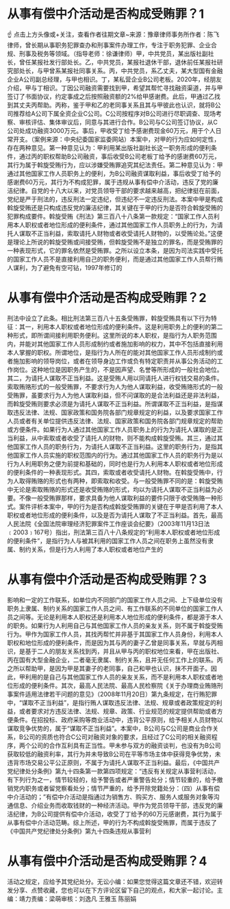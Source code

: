 # 从事有偿中介活动是否构成受贿罪？1

☝ 点击上方头像或+关注，查看作者往期文章~来源：豫章律师事务所作者：陈飞律师，曾长期从事职务犯罪查办和刑事案件办理工作，专注于职务犯罪、企业合规、刑事及税务等领域。（指导老师：徐谦律师）甲，中共党员，某出版社副社长，曾任某报社发行部处长。乙，中共党员，某报社退休干部，退休前任某报社研究部处长，与甲曾系某报社同事关系。丙，中共党员，系乙丈夫，某大型国有金融企业A公司副总经理，与甲也相识。丁，某私营企业B公司老板。2020年，经朋友介绍，甲与丁相识。丁因公司融资需要找到甲，希望其帮忙寻找融资渠道，并与甲签订了书面协议，约定事成之后按照融资额的2%给甲感谢费。此后，甲通过乙找到其丈夫丙帮助。丙称，鉴于甲和乙的老同事关系且其与甲彼此也认识，就将B公司推荐给A公司下属全资企业C公司。C公司按程序对B公司进行尽职调查、现场考察、审核评估、集体审议后，同意与其进行合作。B公司与C公司签订协议，从C公司处成功融资3000万元。事后，甲收受丁给予感谢费现金60万元，用于个人日常开支。（案例来源：中央纪委国家监委网站）本案中，对甲的行为应如何定性，存在两种意见。第一种意见认为：甲利用某出版社副社长这一职务形成的便利条件，通过丙的职权帮助B公司融资，事后收受B公司老板丁给予的感谢费60万元，其行为属于斡旋受贿行为，应以涉嫌受贿罪追究其纪法责任。第二种意见认为：甲通过其他国家工作人员职务上的便利，为B公司融资谋取利益，事后收受丁给予的感谢费60万元，其行为不构成犯罪，属于违规从事有偿中介活动，违反了党的廉洁纪律。自党的十八大以来，对党员领导干部的要求越来越高，把纪律挺在前面，党纪是严于刑法的，违反刑法一定违纪，但违纪不一定违反刑法。本案中甲是构成斡旋受贿还是只构成违反党的廉洁纪律，其关键在于甲的行为是否符合斡旋受贿的犯罪构成要件。斡旋受贿《刑法》第三百八十八条第一款规定：“国家工作人员利用本人职权或者地位形成的便利条件，通过其他国家工作人员职务上的行为，为请托人谋取不正当利益，索取请托人财物或者收受请托人财物的，以受贿论处。”这便是理论上所说的斡旋受贿或间接受贿，但斡旋受贿不是独立的罪名，而是受贿罪的一种表现形式，它的罪名依然是受贿罪。‍‍之所以设立本条，是因为司法实践中受托的国家工作人员不是直接利用自己的职务便利，而是通过其他国家工作人员帮行贿人谋利，为了避免有空可钻，1997年修订的

# 从事有偿中介活动是否构成受贿罪？2

刑法中设立了此条。相比刑法第三百八十五条受贿罪，斡旋受贿具有以下行为特征：其一，利用本人职权或者地位形成的便利条件。这是利用职务上的便利的第二种形式，即所谓间接利用职务便利。这里所说的本人职权，是指行为人职务范围内，并能对其他国家工作人员形成制约或者施加影响的权力，其中不包括直接利用本人掌握的职权。所谓地位，是指行为人所在的能对其他国家工作人员形成制约或者施加影响的领导岗位，或者在领导身边工作或负有特定职责并从事公务活动的工作岗位。这种地位是因职务产生的，不是因声望、名誉等所形成的一般社会地位。其二，为请托人谋取不正当利益。这是受贿人用以同请托人进行权钱交易的条件。索取贿赂形式的一般受贿罪，不要求行为人为他人谋取利益，收受贿赂形式的一般受贿罪，虽要求行为人为他人谋取利益，但不问谋取的是合法利益还是非法利益，而斡旋受贿则要求必须是为请托人谋取不正当利益。所谓谋取不正当利益，是指谋取违反法律、法规、国家政策和国务院各部门规章规定的利益，以及要求国家工作人员或者有关单位提供违反法律、法规、国家政策和国务院各部门规章规定的帮助或方便条件。如果行为人通过其他国家工作人员职务上的行为为请托人谋取的是正当利益，从中索取或者收受了请托人的财物，则不能构成斡旋受贿。其三，通过其他国家工作人员的职务行为，为请托人谋取不正当利益。这里的职务行为，是指其他国家工作人员实施的职权范围内的行为。通过其他国家工作人员的职务行为是以行为人利用职务之便为前提和基础的，同时也是行为人利用本人职权或者地位形成的便利条件的一种表现形式。其四，索取或者收受请托人财物。在斡旋受贿中，行为人取得贿赂的形式也有两种，即索取和收受。与一般受贿罪不同的是：斡旋受贿中无论是索取贿赂的形式还是收受贿赂的形式，均以为请托人谋取不正当利益为必要。不像一般受贿罪那样，要求具备为他人谋取利益的要件只限于收受贿赂一种形式。案件评析本案中，甲的行为是否构成斡旋受贿罪的关键在于甲是否利用了本人职权或者地位形成的便利条件，以及是否为请托人谋取了不正当利益。首先，最高人民法院《全国法院审理经济犯罪案件工作座谈会纪要》（2003年11月13日法﹝2003﹞167号）指出，刑法第三百八十八条规定的“利用本人职权或者地位形成的便利条件”，是指行为人与被其利用的国家工作人员之间在职务上虽然没有隶属、制约关系，但是行为人利用了本人职权或者地位产生的

# 从事有偿中介活动是否构成受贿罪？3

影响和一定的工作联系，如单位内不同部门的国家工作人员之间、上下级单位没有职务上隶属、制约关系的国家工作人员之间、有工作联系的不同单位的国家工作人员之间等。无论是利用本人职权还是利用本人地位形成的便利条件，都是源于本人的职务。如果行为人利用自己与其他国家工作人员的亲友关系，则不属于斡旋受贿行为。甲作为国家工作人员，其找丙帮忙并非基于其国家工作人员身份，利用本人职权和地位形成的便利条件，而是因为其与丙的妻子乙曾是同事关系，早就与丙相识，是基于二人的朋友关系找到丙，并且从甲与丙的职权地位来看，甲在出版社、丙在国有大型金融企业，二者毫无隶属、制约关系，且并无任何工作上的联系。丙之所以帮助甲，是因为甲是其妻子的老同事，自己和甲也认识，抹不开面子。因此，甲利用的是自己与其他国家工作人员的亲友关系，而不是利用本人职权或者地位形成的便利条件。其次，最高人民法院、最高人民检察院《关于办理商业贿赂刑事案件适用法律若干问题的意见》（2008年11月20日）第九条规定，在行贿犯罪中，“谋取不正当利益”，是指行贿人谋取违反法律、法规、规章或者政策规定的利益，或者要求对方违反法律、法规、规章、政策、行业规范的规定提供帮助或者方便条件。在招投标、政府采购等商业活动中，违背公平原则，给予相关人员财物以谋取竞争优势的，属于“谋取不正当利益”。本案中，B公司与C公司是商业合作关系，B公司的资质也符合C公司对融资对象的要求，且经过了C公司的相关融资程序，两个公司的合作互利具有正当性。甲未参与双方的融资谈判，也没有为B公司获取较低的融资利率，其行为并未导致B公司在平等市场主体中获得竞争优势，未违背市场交易公平公正原则，不属于为请托人谋取不正当利益。最后，《中国共产党纪律处分条例》第九十四条第一款第四项规定：“违反有关规定从事营利活动，有下列行为之一，情节较轻的，给予警告或者严重警告处分；情节较重的，给予撤销党内职务或者留党察看处分；情节严重的，给予开除党籍处分：（四）从事有偿中介活动的；”有偿中介活动是指通过为销售方、购买方、服务人或服务对象等沟通信息、介绍业务而收取钱财的一种经济活动。甲作为党员领导干部，违反党的廉洁纪律，为B公司提供有偿中介活动，收受了丁给予的60万元感谢费，其行为属于从事有偿中介活动范畴。综上所述，甲的行为不构成斡旋受贿罪，而属于违反了《中国共产党纪律处分条例》第九十四条违规从事营利

# 从事有偿中介活动是否构成受贿罪？4

活动之规定，应给予其党纪处分。无讼小编：如果您觉得这篇文章还不错，欢迎转发分享、点赞收藏，您也可以在下方评论区留下自己的观点，和大家一起讨论。主编：靖力责编：梁萌审核：刘逸凡 王雅玉 陈丽娟

